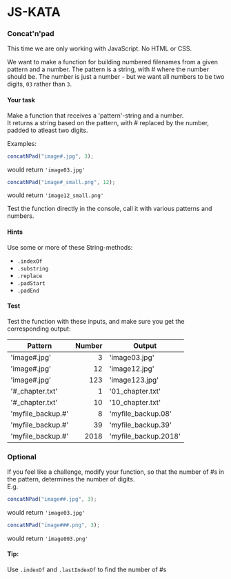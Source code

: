 # JS-KATA

### Concat'n'pad

This time we are only working with JavaScript. No HTML or CSS.

We want to make a function for building numbered filenames from a given pattern and a number. The pattern is a string, with # where the number should be. The number is just a number - but we want all numbers to be two digits, `03` rather than `3`.

#### Your task

Make a function that receives a 'pattern'-string and a number.  
It returns a string based on the pattern, with # replaced by the number, padded to atleast two digits.

Examples:

```javascript
concatNPad("image#.jpg", 3);
```

would return `'image03.jpg'`

```javascript
concatNPad("image#_small.png", 12);
```

would return `'image12_small.png'`

Test the function directly in the console, call it with various patterns and numbers.

#### Hints

Use some or more of these String-methods:

- `.indexOf`
- `.substring`
- `.replace`
- `.padStart`
- `.padEnd`

#### Test

Test the function with these inputs, and make sure you get the corresponding output:

| Pattern           | Number | Output               |
| ----------------- | -----: | -------------------- |
| 'image#.jpg'      |      3 | 'image03.jpg'        |
| 'image#.jpg'      |     12 | 'image12.jpg'        |
| 'image#.jpg'      |    123 | 'image123.jpg'       |
| '#\_chapter.txt'  |      1 | '01_chapter.txt'     |
| '#\_chapter.txt'  |     10 | '10_chapter.txt'     |
| 'myfile_backup.#' |      8 | 'myfile_backup.08'   |
| 'myfile_backup.#' |     39 | 'myfile_backup.39'   |
| 'myfile_backup.#' |   2018 | 'myfile_backup.2018' |

### Optional

If you feel like a challenge, modify your function, so that the number of #s in the pattern, determines the number of digits.  
E.g.

```javascript
concatNPad("image##.jpg", 3);
```

would return `'image03.jpg'`

```javascript
concatNPad("image###.png", 3);
```

would return `'image003.png'`

#### Tip:

Use `.indexOf` and `.lastIndexOf` to find the number of #s
